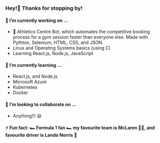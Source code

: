 ### Hey!👋 Thanks for stopping by!


#### 🔭 I’m currently working on ...
  - 🤖 Athletics Centre Bot, which automates the competitive booking process for a gym session faster than everyone else. Made with Pythton, Selenium, HTML, CSS, and JSON.
  - Linux and Operating Systems basics (using C)
  - Learning React.js, Node.js, JavaScript
#### 🌱 I’m currently learning ...
  - React.js, and Node.js
  - Microsoft Azure
  - Kubernetes
  - Docker
#### 👯 I’m looking to collaborate on ...
  - Anything!!! 😃
#### ⚡ Fun fact: 🏎️ Formula 1 fan 🏎️ my favourite team is McLaren 🧡💙, and favourite driver is Lando Norris 🏁
